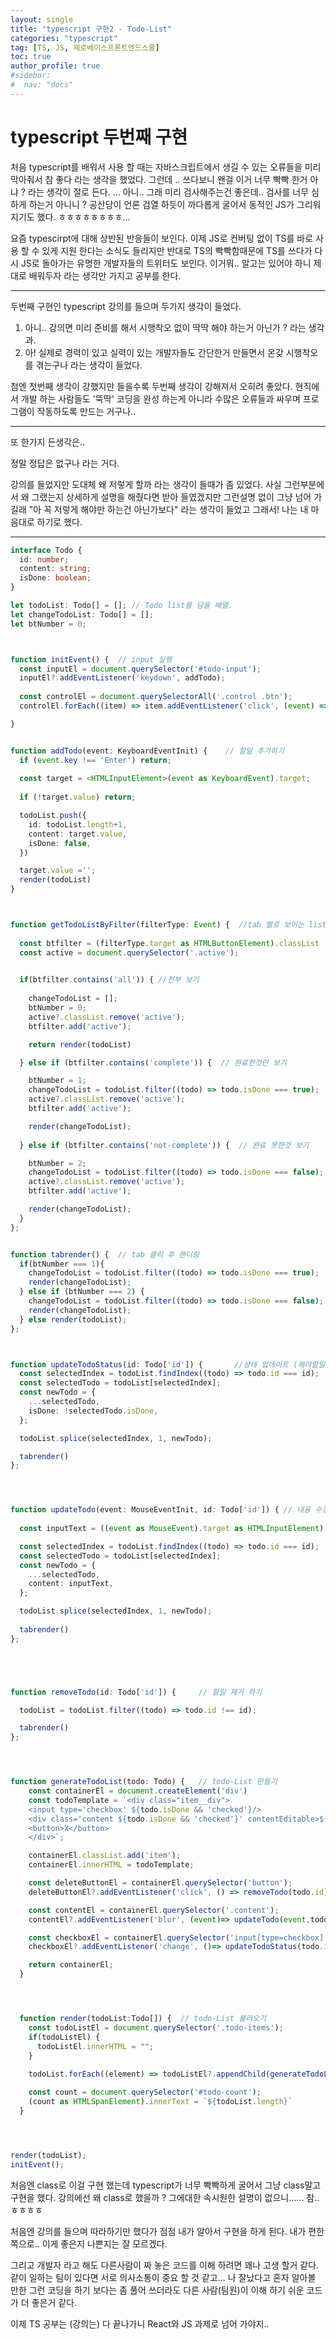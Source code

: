 ```yaml
---
layout: single
title: "typescript 구현2 - Todo-List"
categories: "typescript"
tag: [TS, JS, 제로베이스프론트엔드스쿨]
toc: true
author_profile: true
#sidebar:
#  nav: "docs"
---
```


# typescript 두번째 구현

 처음 typescript를 배워서 사용 할 때는 자바스크립트에서 생길 수 있는 오류들을 미리 막아줘서 참 좋다 라는 생각을 했었다. 그런데 .. 쓰다보니 왠걸 이거 너무 빡빡 한거 아냐 ? 라는 생각이 절로 든다. ... 아니.. 그래 미리 검사해주는건 좋은데.. 검사를 너무 심하게 하는거 아니니 ? 공산당이 언론 검열 하듯이 까다롭게 굴어서 동적인 JS가 그리워 지기도 했다. ㅎㅎㅎㅎㅎㅎㅎㅎ... 



 요즘 typescirpt에 대해 상반된 반응들이 보인다. 이제 JS로 컨버팅 없이 TS를 바로 사용 할 수 있게 지원 한다는 소식도 들리지만 반대로 TS의 빡빡함때문에 TS를 쓰다가 다시 JS로 돌아가는 유명한 개발자들의 트위터도 보인다. 이거뭐.. 알고는 있어야 하니 제대로 배워두자 라는 생각만 가지고 공부를 한다. 



------

 

 두번째 구현인 typescript 강의를 들으며 두가지 생각이 들었다. 

1. 아니.. 강의면 미리 준비를 해서 시행착오 없이 딱딱 해야 하는거 아닌가 ? 라는 생각과.
2. 아! 실제로 경력이 있고 실력이 있는 개발자들도 간단한거 만들면서 온갖 시행착오를 겪는구나 라는 생각이 들었다. 

 첨엔 첫번째 생각이 강했지만 들을수록 두번째 생각이 강해져서 오히려 좋았다. 현직에서 개발 하는 사람들도 '뚝딱' 코딩을 완성 하는게 아니라 수많은 오류들과 싸우며 프로그램이 작동하도록 만드는 거구나.. 



------



 또 한가지 든생각은..

 정말 정답은 없구나 라는 거다. 

 강의를 들었지만 도대체 왜 저렇게 할까 라는 생각이 들때가 좀 있었다. 사실 그런부분에서 왜 그랬는지 상세하게 설명을 해줬다면 받아 들였겠지만 그런설명 없이 그냥 넘어 가길래 "아 꼭 저렇게 해야만 하는건 아닌가보다" 라는 생각이 들었고 그래서! 나는 내 마음대로 하기로 했다. 

 

------

```typescript
interface Todo {
  id: number;
  content: string;
  isDone: boolean;
}

let todoList: Todo[] = []; // Todo list를 담을 배열. 
let changeTodoList: Todo[] = [];
let btNumber = 0;



function initEvent() {  // input 실행
  const inputEl = document.querySelector('#todo-input');
  inputEl?.addEventListener('keydown', addTodo);  
  
  const controlEl = document.querySelectorAll('.control .btn');
  controlEl.forEach((item) => item.addEventListener('click', (event) => getTodoListByFilter(event)))

}


function addTodo(event: KeyboardEventInit) {    // 할일 추가하기
  if (event.key !== 'Enter') return;
  
  const target = <HTMLInputElement>(event as KeyboardEvent).target;
  
  if (!target.value) return;

  todoList.push({
    id: todoList.length+1,
    content: target.value,
    isDone: false,
  })

  target.value ='';
  render(todoList)
}



function getTodoListByFilter(filterType: Event) {  //tab 별로 보이는 list 변경
  
  const btfilter = (filterType.target as HTMLButtonElement).classList
  const active = document.querySelector('.active');

  
  if(btfilter.contains('all')) { //전부 보기
    
    changeTodoList = [];
    btNumber = 0;
    active?.classList.remove('active');
    btfilter.add('active');

    return render(todoList)

  } else if (btfilter.contains('complete')) {  // 완료한것만 보기 

    btNumber = 1;
    changeTodoList = todoList.filter((todo) => todo.isDone === true);
    active?.classList.remove('active');
    btfilter.add('active');

    render(changeTodoList);
    
  } else if (btfilter.contains('not-complete')) {  // 완료 못한것 보기

    btNumber = 2;
    changeTodoList = todoList.filter((todo) => todo.isDone === false);
    active?.classList.remove('active');
    btfilter.add('active');

    render(changeTodoList);
  }
};


function tabrender() {  // tab 클릭 후 랜더링
  if(btNumber === 1){
    changeTodoList = todoList.filter((todo) => todo.isDone === true);
    render(changeTodoList);
  } else if (btNumber === 2) {
    changeTodoList = todoList.filter((todo) => todo.isDone === false);
    render(changeTodoList);
  } else render(todoList);
};



function updateTodoStatus(id: Todo['id']) {       //상태 업데이트 (해야할일 / 완료 된 일)
  const selectedIndex = todoList.findIndex((todo) => todo.id === id);
  const selectedTodo = todoList[selectedIndex];
  const newTodo = {
    ...selectedTodo,
    isDone: !selectedTodo.isDone,
  };

  todoList.splice(selectedIndex, 1, newTodo);

  tabrender()
};




function updateTodo(event: MouseEventInit, id: Todo['id']) { // 내용 수정하기
  
  const inputText = ((event as MouseEvent).target as HTMLInputElement).innerText;

  const selectedIndex = todoList.findIndex((todo) => todo.id === id);
  const selectedTodo = todoList[selectedIndex];
  const newTodo = {
    ...selectedTodo,
    content: inputText,
  };

  todoList.splice(selectedIndex, 1, newTodo);
 
  tabrender()
};





function removeTodo(id: Todo['id']) {     // 할일 제거 하기

  todoList = todoList.filter((todo) => todo.id !== id);

  tabrender()
};




function generateTodoList(todo: Todo) {   // todo-List 만들기 
    const containerEl = document.createElement('div')
    const todoTemplate = `<div class="item__div">
    <input type='checkbox' ${todo.isDone && 'checked'}/>
    <div class='content ${todo.isDone && 'checked'}' contentEditable>${todo.content}</div>
    <button>X</button>
    </div>`;

    containerEl.classList.add('item');
    containerEl.innerHTML = todoTemplate;

    const deleteButtonEl = containerEl.querySelector('button');
    deleteButtonEl?.addEventListener('click', () => removeTodo(todo.id));

    const contentEl = containerEl.querySelector('.content');
    contentEl?.addEventListener('blur', (event)=> updateTodo(event,todo.id));

    const checkboxEl = containerEl.querySelector('input[type=checkbox]');
    checkboxEl?.addEventListener('change', ()=> updateTodoStatus(todo.id));

    return containerEl;
  }




  function render(todoList:Todo[]) {  // todo-List 불러오기
    const todoListEl = document.querySelector('.todo-items');
    if(todoListEl) {
      todoListEl.innerHTML = "";
    }
   
    todoList.forEach((element) => todoListEl?.appendChild(generateTodoList(element)));

    const count = document.querySelector('#todo-count');
    (count as HTMLSpanElement).innerText = `${todoList.length}`
  }




render(todoList);
initEvent();
```





 처음엔 class로 이걸 구현 했는데 typescript가 너무 빡빡하게 굴어서 그냥 class말고 구현을 했다. 강의에선 왜 class로 했을까 ? 그에대한 속시원한 설명이 없으니...... 참.. ㅎㅎㅎㅎ

 처음엔 강의를 들으며 따라하기만 했다가 점점 내가 알아서 구현을 하게 된다. 내가 편한 쪽으로.. 이게 좋은지 나쁜지는 잘 모르겠다.

 그리고 개발자 라고 해도 다른사람이 짜 놓은 코드를 이해 하려면 꽤나 고생 할거 같다. 같이 일하는 팀이 있다면 서로 의사소통이 중요 할 것 같고... 나 잘났다고 혼자 알아볼 만한 그런 코딩을 하기 보다는 좀 풀어 쓰더라도 다른 사람(팀원)이 이해 하기 쉬운 코드가 더 좋은거 같다. 



이제 TS 공부는 (강의는) 다 끝나가니 React와 JS 과제로 넘어 가야지..
